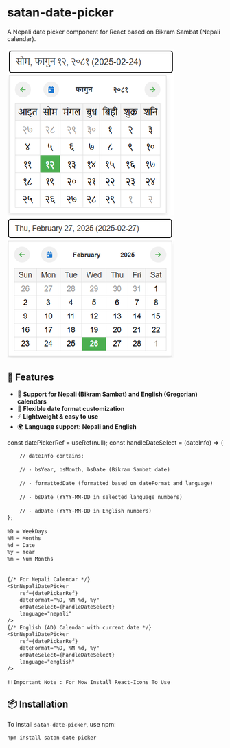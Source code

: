 # satan-date-picker

A Nepali date picker component for React based on Bikram Sambat (Nepali calendar).

![satan-date-picker](https://github.com/Rames0/satan-date-picker/blob/main/image.png)
![satan-date-picker](https://github.com/Rames0/satan-date-picker/blob/main/image-1.png)

## 🚀 Features
- 🎉 **Support for Nepali (Bikram Sambat) and English (Gregorian) calendars**
- 📅 **Flexible date format customization**
- ⚡ **Lightweight & easy to use**
- 🌍 **Language support: Nepali and English**

const datePickerRef = useRef(null);
    const handleDateSelect = (dateInfo) => {

        // dateInfo contains:

        // - bsYear, bsMonth, bsDate (Bikram Sambat date)

        // - formattedDate (formatted based on dateFormat and language)

        // - bsDate (YYYY-MM-DD in selected language numbers)

        // - adDate (YYYY-MM-DD in English numbers)
    };

    %D = WeekDays
    %M = Months
    %d = Date
    %y = Year
    %m = Num Months
    

    {/* For Nepali Calendar */}
    <StnNepaliDatePicker
        ref={datePickerRef}
        dateFormat="%D, %M %d, %y"
        onDateSelect={handleDateSelect}
        language="nepali"
    />
    {/* English (AD) Calendar with current date */}
    <StnNepaliDatePicker
        ref={datePickerRef}
        dateFormat="%D, %M %d, %y"
        onDateSelect={handleDateSelect}
        language="english"
    />

    !!Important Note : For Now Install React-Icons To Use 

## 📦 Installation

To install `satan-date-picker`, use npm:

```sh
npm install satan-date-picker
